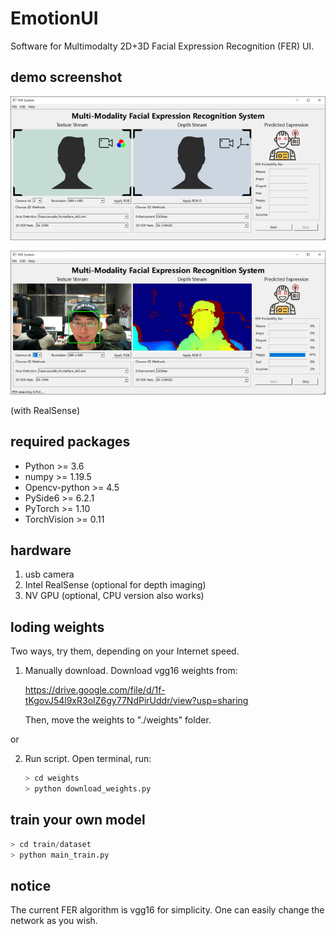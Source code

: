 # EmotionUI
 Software for Multimodalty 2D+3D Facial Expression Recognition (FER) UI.

## demo screenshot
![demo-ui](https://github.com/JohnnieXDU/EmotionUI/blob/main/resource/demo-ui.png)

![demo-happy](https://github.com/JohnnieXDU/EmotionUI/blob/main/resource/demo-happy.png)

(with RealSense)

## required packages
 - Python >= 3.6
 - numpy >= 1.19.5
 - Opencv-python >= 4.5
 - PySide6 >= 6.2.1
 - PyTorch >= 1.10
 - TorchVision >= 0.11

## hardware
 1) usb camera
 2) Intel RealSense (optional for depth imaging)
 3) NV GPU (optional, CPU version also works)

## loding weights
 Two ways, try them, depending on your Internet speed.
 1) Manually download.
    Download vgg16 weights from: 
    
    https://drive.google.com/file/d/1f-tKgovJ54l9xR3oIZ6gy77NdPirUddr/view?usp=sharing
    
    Then, move the weights to "./weights" folder.
 
 
 or 
 
 2) Run script.
    Open terminal, run:
    ```python
    > cd weights
    > python download_weights.py
    ```

## train your own model
 ```python
 > cd train/dataset
 > python main_train.py
 ```

## notice
 The current FER algorithm is vgg16 for simplicity. One can easily change the network as you wish.
